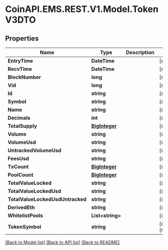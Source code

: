 # CoinAPI.EMS.REST.V1.Model.TokenV3DTO

## Properties

Name | Type | Description | Notes
------------ | ------------- | ------------- | -------------
**EntryTime** | **DateTime** |  | [optional] 
**RecvTime** | **DateTime** |  | [optional] 
**BlockNumber** | **long** |  | [optional] 
**Vid** | **long** |  | [optional] 
**Id** | **string** |  | [optional] 
**Symbol** | **string** |  | [optional] 
**Name** | **string** |  | [optional] 
**Decimals** | **int** |  | [optional] 
**TotalSupply** | [**BigInteger**](BigInteger.md) |  | [optional] 
**Volume** | **string** |  | [optional] 
**VolumeUsd** | **string** |  | [optional] 
**UntrackedVolumeUsd** | **string** |  | [optional] 
**FeesUsd** | **string** |  | [optional] 
**TxCount** | [**BigInteger**](BigInteger.md) |  | [optional] 
**PoolCount** | [**BigInteger**](BigInteger.md) |  | [optional] 
**TotalValueLocked** | **string** |  | [optional] 
**TotalValueLockedUsd** | **string** |  | [optional] 
**TotalValueLockedUsdUntracked** | **string** |  | [optional] 
**DerivedEth** | **string** |  | [optional] 
**WhitelistPools** | **List&lt;string&gt;** |  | [optional] 
**TokenSymbol** | **string** |  | [optional] [readonly] 

[[Back to Model list]](../README.md#documentation-for-models) [[Back to API list]](../README.md#documentation-for-api-endpoints) [[Back to README]](../README.md)

